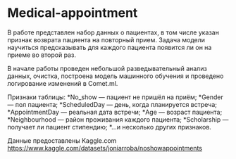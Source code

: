 # Medical-appointment
В работе представлен набор данных о пациентах, в том числе указан признак возврата пациента на повторный прием.
Задача модели научиться предсказывать для каждого пациента появится ли он на приеме во второй раз.

В начале работы проведен небольшой разведывательный анализ данных, очистка, построена модель машинного обучения и проведено логирование изменений в Comet.ml.


Признаки таблицы:
*No_show — пациент не пришёл на приём;
*Gender — пол пациента;
*ScheduledDay — день, когда планируется встреча;
*AppointmentDay — реальная дата встречи;
*Age — возраст пациента;
*Neighbourhood — район проживания каждого пациента;
*Scholarship — получает ли пациент стипендию;
*…и несколько других признаков.

Данные предоставлены Kaggle.com
https://www.kaggle.com/datasets/joniarroba/noshowappointments

